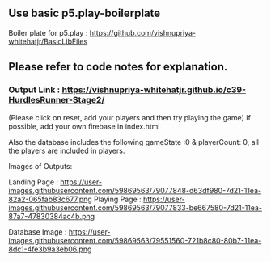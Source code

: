 ## Use basic p5.play-boilerplate
Boiler plate for p5.play : https://github.com/vishnupriya-whitehatjr/BasicLibFiles

## Please refer to code notes for explanation.

### Output Link : https://vishnupriya-whitehatjr.github.io/c39-HurdlesRunner-Stage2/
(Please click on reset, add your players and then try playing the game)
If possible, add your own firebase in index.html

Also the database includes the following gameState :0 & playerCount: 0,
all the players are included in players.

Images of Outputs: 

Landing Page : https://user-images.githubusercontent.com/59869563/79077848-d63df980-7d21-11ea-82a2-065fab83c677.png
Playing Page : https://user-images.githubusercontent.com/59869563/79077833-be667580-7d21-11ea-87a7-47830384ac4b.png

Database Image : https://user-images.githubusercontent.com/59869563/79551560-721b8c80-80b7-11ea-8dc1-4fe3b9a3eb06.png
